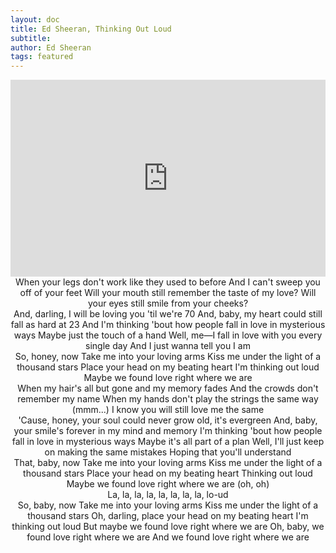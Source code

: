 ```yaml
---
layout: doc
title: Ed Sheeran, Thinking Out Loud
subtitle: 
author: Ed Sheeran
tags: featured
---
```


<iframe width="100%" height="315" src="https://www.youtube.com/embed/lp-EO5I60KA" frameborder="0" allow="autoplay; encrypted-media" allowfullscreen></iframe>

<center>When your legs don't work like they used to before
And I can't sweep you off of your feet
Will your mouth still remember the taste of my love?
Will your eyes still smile from your cheeks?</center>

<center>And, darling, I will be loving you 'til we're 70
And, baby, my heart could still fall as hard at 23
And I'm thinking 'bout how people fall in love in mysterious ways
Maybe just the touch of a hand
Well, me—I fall in love with you every single day
And I just wanna tell you I am</center>

<center>So, honey, now
Take me into your loving arms
Kiss me under the light of a thousand stars
Place your head on my beating heart
I'm thinking out loud
Maybe we found love right where we are
</center>

<center>When my hair's all but gone and my memory fades
And the crowds don't remember my name
When my hands don't play the strings the same way (mmm...)
I know you will still love me the same</center>

<center>'Cause, honey, your soul could never grow old, it's evergreen
And, baby, your smile's forever in my mind and memory
I'm thinking 'bout how people fall in love in mysterious ways
Maybe it's all part of a plan
Well, I'll just keep on making the same mistakes
Hoping that you'll understand</center>

<center>That, baby, now
Take me into your loving arms
Kiss me under the light of a thousand stars
Place your head on my beating heart
Thinking out loud
Maybe we found love right where we are (oh, oh)</center>

<center>La, la, la, la, la, la, la, la, lo-ud</center>

<center>So, baby, now
Take me into your loving arms
Kiss me under the light of a thousand stars
Oh, darling, place your head on my beating heart
I'm thinking out loud
But maybe we found love right where we are
Oh, baby, we found love right where we are
And we found love right where we are</center>



